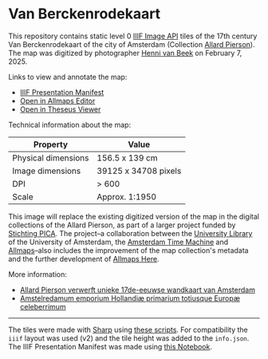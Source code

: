 # Van Berckenrodekaart

This repository contains static level 0 [IIIF Image API](https://iiif.io/api/image/2.0/) tiles of the 17th century Van Berckenrodekaart of the city of Amsterdam (Collection [Allard Pierson](https://allardpierson.nl/)). The map was digitized by photographer [Henni van Beek](https://www.hennivanbeek.nl/) on February 7, 2025.

Links to view and annotate the map:

- [IIIF Presentation Manifest](https://allmaps.org/berckenrode/KZL_W_X_020/manifest.json)
- [Open in Allmaps Editor](https://allmaps.org/berckenrode/KZL_W_X_020/manifest.json)
- [Open in Theseus Viewer](https://theseus-viewer.netlify.app/?iiif-content=https://allmaps.org/berckenrode/KZL_W_X_020/manifest.json)

Technical information about the map:

| Property            | Value                |
| ------------------- | -------------------- |
| Physical dimensions | 156.5 x 139 cm       |
| Image dimensions    | 39125 x 34708 pixels |
| DPI                 | > 600                |
| Scale               | Approx. 1:1950       |

This image will replace the existing digitized version of the map in the digital collections of the Allard Pierson, as part of a larger project funded by [Stichting PICA](https://www.stichtingpica.nl/). The project–a collaboration between the [University Library](uba.uva.nl) of the University of Amsterdam, the [Amsterdam Time Machine](https://www.amsterdamtimemachine.nl/) and [Allmaps](https://allmaps.org/)–also includes the improvement of the map collection's metadata and the further development of [Allmaps Here](https://here.allmaps.org/).

More information:

- [Allard Pierson verwerft unieke 17de-eeuwse wandkaart van Amsterdam](https://allardpierson.nl/nieuws/allard-pierson-verwerft-unieke-17de-eeuwse-wandkaart-van-amsterdam/)
- [Amstelredamum emporium Hollandiæ primarium totiusque Europæ celeberrimum](https://hdl.handle.net/11245/3.39844)

---

The tiles were made with [Sharp](https://sharp.pixelplumbing.com/) using [these scripts](https://github.com/sammeltassen/iiif-tiler). For compatibility the `iiif` layout was used (v2) and the tile height was added to the `info.json`. The IIIF Presentation Manifest was made using [this Notebook](https://observablehq.com/d/46eb57ecfeded102).
